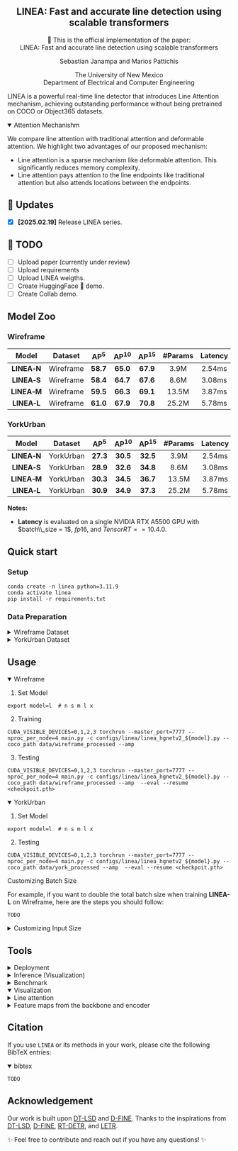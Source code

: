 
<h2 align="center">
  LINEA: Fast and accurate line detection using scalable transformers
</h2>

<p align="center">
    📄 This is the official implementation of the paper:
    <br>
   LINEA: Fast and accurate line detection using scalable transformers
</p>



<p align="center">
Sebastian Janampa and Marios Pattichis
</p>

<p align="center">
The University of New Mexico
  <br>
Department of Electrical and Computer Engineering
</p>

LINEA is a powerful real-time line detector that introduces Line Attention mechanism,
achieving outstanding performance without being pretrained on COCO or Object365 datasets. 

<details open>
<summary> Attention Mechanishm </summary>

We compare line attention with traditional attention and deformable attention.
We highlight two advantages of our proposed mechanism:

- Line attention is a sparse mechanism like deformable attention. This significantly reduces memory complexity.
- Line attention pays attention to the line endpoints like traditional attention but also attends locations between the endpoints.

</details>

## 🚀 Updates
- [x] **\[2025.02.19\]** Release LINEA series.

## 📝 TODO
- [ ] Upload paper (currently under review)
- [ ] Upload requirements
- [ ] Upload LINEA weigths.
- [ ] Create HuggingFace 🤗 demo.
- [ ] Create Collab demo.

## Model Zoo

### Wireframe
| Model | Dataset | AP<sup>5</sup> | AP<sup>10</sup> | AP<sup>15</sup> | #Params | Latency | GFLOPs | config | checkpoint |
| :---: | :---: | :---: |  :---: | :---: | :---: | :---: | :---: | :---: | :---: | 
**LINEA&#8209;N** | Wireframe | **58.7** | **65.0** | **67.9** | 3.9M | 2.54ms | 12.1 | [py](https://github.com/SebastianJanampa/LINEA/blob/master/configs/linea/linea_hgnetv2_n.py) | [65.0] | 
**LINEA&#8209;S** | Wireframe | **58.4** | **64.7** | **67.6** | 8.6M | 3.08ms | 31.7 | [py](https://github.com/SebastianJanampa/LINEA/blob/master/configs/linea/linea_hgnetv2_s.py) | [64.7] | 
**LINEA&#8209;M** | Wireframe | **59.5** | **66.3** | **69.1** | 13.5M | 3.87ms | 45.6 | [py](https://github.com/SebastianJanampa/LINEA/blob/master/configs/linea/linea_hgnetv2_m.py) | [66.3] | 
**LINEA&#8209;L** | Wireframe | **61.0** | **67.9** | **70.8** | 25.2M | 5.78ms | 83.8 | [py](https://github.com/SebastianJanampa/LINEA/blob/master/configs/linea/linea_hgnetv2_l.py) | [67.9] |

### YorkUrban
| Model | Dataset | AP<sup>5</sup> | AP<sup>10</sup> | AP<sup>15</sup> | #Params | Latency | GFLOPs | config | checkpoint |
| :---: | :---: | :---: |  :---: | :---: | :---: | :---: | :---: | :---: | :---: | 
**LINEA&#8209;N** | YorkUrban | **27.3** | **30.5** | **32.5** | 3.9M | 2.54ms | 12.1 | [py](https://github.com/SebastianJanampa/LINEA/blob/master/configs/linea/linea_hgnetv2_n.py) | [65.0] | 
**LINEA&#8209;S** | YorkUrban | **28.9** | **32.6** | **34.8** | 8.6M | 3.08ms | 31.7 | [py](https://github.com/SebastianJanampa/LINEA/blob/master/configs/linea/linea_hgnetv2_s.py) | [64.7] | 
**LINEA&#8209;M** | YorkUrban | **30.3** | **34.5** | **36.7** | 13.5M | 3.87ms | 45.6 | [py](https://github.com/SebastianJanampa/LINEA/blob/master/configs/linea/linea_hgnetv2_m.py) | [66.3] | 
**LINEA&#8209;L** | YorkUrban | **30.9** | **34.9** | **37.3** | 25.2M | 5.78ms | 83.8 | [py](https://github.com/SebastianJanampa/LINEA/blob/master/configs/linea/linea_hgnetv2_l.py) | [67.9] |

**Notes:**
- **Latency** is evaluated on a single NVIDIA RTX A5500 GPU with $batch\\_size = 1$, $fp16$, and $TensorRT==10.4.0$.



## Quick start

### Setup

```shell
conda create -n linea python=3.11.9
conda activate linea
pip install -r requirements.txt
```


### Data Preparation

<details>
<summary> Wireframe Dataset </summary>

TODO

</details>

<details>
<summary> YorkUrban Dataset </summary>
  TODO
</details>


## Usage
<details open>
<summary> Wireframe </summary>

<!-- <summary>1. Training </summary> -->
1. Set Model
```shell
export model=l  # n s m l x
```

2. Training
```shell
CUDA_VISIBLE_DEVICES=0,1,2,3 torchrun --master_port=7777 --nproc_per_node=4 main.py -c configs/linea/linea_hgnetv2_${model}.py --coco_path data/wireframe_processed --amp 
```

<!-- <summary>2. Testing </summary> -->
3. Testing
```shell
CUDA_VISIBLE_DEVICES=0,1,2,3 torchrun --master_port=7777 --nproc_per_node=4 main.py -c configs/linea/linea_hgnetv2_${model}.py --coco_path data/wireframe_processed --amp  --eval --resume <checkpoit.pth>
```
</details>


<details open>
<summary> YorkUrban </summary>

<!-- <summary>1. Training </summary> -->
1. Set Model
```shell
export model=l  # n s m l x
```

<!-- <summary>2. Testing </summary> -->
2. Testing
```shell
CUDA_VISIBLE_DEVICES=0,1,2,3 torchrun --master_port=7777 --nproc_per_node=4 main.py -c configs/linea/linea_hgnetv2_${model}.py --coco_path data/york_processed --amp  --eval --resume <checkpoit.pth>
```
</details>

<summary> Customizing Batch Size </summary>

For example, if you want to double the total batch size when training **LINEA-L** on Wireframe, here are the steps you should follow:

```shell
TODO
```

<details>
<summary> Customizing Input Size </summary>

If you'd like to train **LINEA-L** on Wireframe with an input size of 320x320, follow these steps:
```shell
TODO
```
</details>

## Tools
<details>
<summary> Deployment </summary>

<!-- <summary>4. Export onnx </summary> -->
1. Setup
```shell
pip install onnx onnxsim
export model=l  # n s m l
```

2. Export onnx
```shell
python tools/deployment/export_onnx.py --check -c configs/dfine/dfine_hgnetv2_${model}_coco.yml -r model.pth
```

3. Export [tensorrt](https://docs.nvidia.com/deeplearning/tensorrt/install-guide/index.html)
For a specific file
```shell
trtexec --onnx="model.onnx" --saveEngine="model.engine" --fp16
```

or, for all files inside a folder
```shell
python export_tensorrt.py
```

</details>

<details>
<summary> Inference (Visualization) </summary>


1. Setup
```shell
pip install -r tools/inference/requirements.txt
export model=l  # n s m l
```


<!-- <summary>5. Inference </summary> -->
2. Inference (onnxruntime / tensorrt / torch)

Inference on images and videos is now supported.

For a single file
```shell
python tools/inference/onnx_inf.py --onnx model.onnx --input example/example1.jpg  # video.mp4
python tools/inference/trt_inf.py --trt model.engine --input example/example1.jpg
python tools/inference/torch_inf.py -c configs/dfine/linea_hgnetv2_${model}.yml -r <checkpoint.pth> --input example/example1.jpg --device cuda:0
```

For a folder
```shell
python tools/inference/onnx_inf.py --onnx model.onnx --input example  # video.mp4
python tools/inference/trt_inf.py --trt model.engine --input example
python tools/inference/torch_inf.py -c configs/dfine/linea_hgnetv2_${model}.yml -r <checkpoint.pth> --input example --device cuda:0
```
</details>

<details>
<summary> Benchmark </summary>

1. Setup
```shell
pip install -r tools/benchmark/requirements.txt
export model=l  # n s m l x
```

<!-- <summary>6. Benchmark </summary> -->
2. Model FLOPs, MACs, and Params
```shell
TODO
```

2. TensorRT Latency
```shell
python tools/benchmark/trt_benchmark.py --COCO_dir path/to/COCO2017 --engine_dir trt_engine
```
</details>

<details open>
<summary> Visualization </summary>

<details>
<summary> Line attention </summary>
``` shell
TODO
```
</details>

<details>
<summary> Feature maps from the backbone and encoder </summary>
``` shell
TODO
```
</details>

</details>


## Citation
If you use `LINEA` or its methods in your work, please cite the following BibTeX entries:
<details open>
<summary> bibtex </summary>

```latex
TODO
```
</details>

## Acknowledgement
Our work is built upon [DT-LSD](https://github.com/SebastianJanampa/DT-LSD) and [D-FINE](https://github.com/Peterande/D-FINE).
Thanks to the inspirations from [DT-LSD](https://github.com/SebastianJanampa/DT-LSD), [D-FINE](https://github.com/Peterande/D-FINE), [RT-DETR](https://github.com/lyuwenyu/RT-DETR), and [LETR](https://github.com/mlpc-ucsd/LETR).

✨ Feel free to contribute and reach out if you have any questions! ✨
